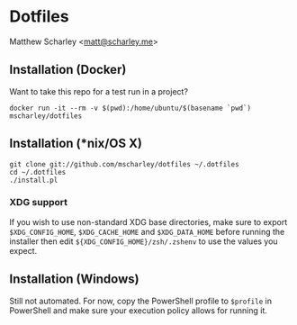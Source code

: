 # Dotfiles

Matthew Scharley \<matt@scharley.me\>

## Installation (Docker)

Want to take this repo for a test run in a project?

    docker run -it --rm -v $(pwd):/home/ubuntu/$(basename `pwd`) mscharley/dotfiles

## Installation (\*nix/OS X)

    git clone git://github.com/mscharley/dotfiles ~/.dotfiles
    cd ~/.dotfiles
    ./install.pl

### XDG support

If you wish to use non-standard XDG base directories, make sure to export `$XDG_CONFIG_HOME`, `$XDG_CACHE_HOME` and `$XDG_DATA_HOME` before running the installer then edit `${XDG_CONFIG_HOME}/zsh/.zshenv` to use the values you expect.

## Installation (Windows)

Still not automated. For now, copy the PowerShell profile to `$profile` in PowerShell
and make sure your execution policy allows for running it.
